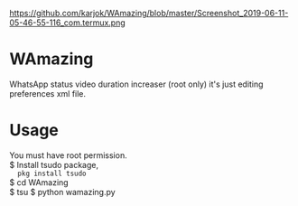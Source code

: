 <img src=''>https://github.com/karjok/WAmazing/blob/master/Screenshot_2019-06-11-05-46-55-116_com.termux.png</br>

# WAmazing
WhatsApp status video duration increaser (root only) it's just editing preferences xml file.
# Usage
You must have root permission.</br>
$ Install tsudo package,</br>
```  pkg install tsudo```</br>
$ cd WAmazing</br>
$ tsu
$ python wamazing.py</br>
